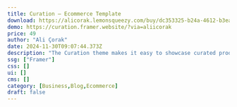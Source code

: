 ```yaml
---
title: Curation — Ecommerce Template
download: https://alicorak.lemonsqueezy.com/buy/dc353325-b24a-4612-b3ea-aa578c4b4048?aff=YGGpO5
demo: https://curation.framer.website/?via=aliicorak
price: 49
author: "Ali Çorak"
date: 2024-11-30T09:07:44.373Z
description: "The Curation theme makes it easy to showcase curated products with its advanced Framer CMS infrastructure and clean design. The advanced and customizable tab structure allows you to categorize product cards."
ssg: ["Framer"]
css: []
ui: []
cms: []
category: [Business,Blog,Ecommerce]
draft: false
---
```

